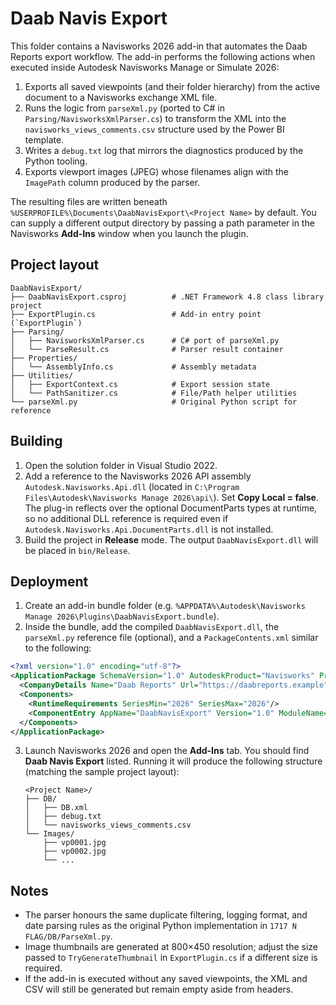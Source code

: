 # Daab Navis Export

This folder contains a Navisworks 2026 add-in that automates the Daab Reports export workflow. The add-in performs the following actions when executed inside Autodesk Navisworks Manage or Simulate 2026:

1. Exports all saved viewpoints (and their folder hierarchy) from the active document to a Navisworks exchange XML file.
2. Runs the logic from `parseXml.py` (ported to C# in `Parsing/NavisworksXmlParser.cs`) to transform the XML into the `navisworks_views_comments.csv` structure used by the Power BI template.
3. Writes a `debug.txt` log that mirrors the diagnostics produced by the Python tooling.
4. Exports viewport images (JPEG) whose filenames align with the `ImagePath` column produced by the parser.

The resulting files are written beneath `%USERPROFILE%\Documents\DaabNavisExport\<Project Name>` by default. You can supply a different output directory by passing a path parameter in the Navisworks **Add-Ins** window when you launch the plugin.

## Project layout

```
DaabNavisExport/
├── DaabNavisExport.csproj          # .NET Framework 4.8 class library project
├── ExportPlugin.cs                 # Add-in entry point (`ExportPlugin`)
├── Parsing/
│   ├── NavisworksXmlParser.cs      # C# port of parseXml.py
│   └── ParseResult.cs              # Parser result container
├── Properties/
│   └── AssemblyInfo.cs             # Assembly metadata
├── Utilities/
│   ├── ExportContext.cs            # Export session state
│   └── PathSanitizer.cs            # File/Path helper utilities
└── parseXml.py                     # Original Python script for reference
```

## Building

1. Open the solution folder in Visual Studio 2022.
2. Add a reference to the Navisworks 2026 API assembly `Autodesk.Navisworks.Api.dll` (located in `C:\Program Files\Autodesk\Navisworks Manage 2026\api\`). Set **Copy Local = false**. The plug-in reflects over the optional DocumentParts types at runtime, so no additional DLL reference is required even if `Autodesk.Navisworks.Api.DocumentParts.dll` is not installed.
3. Build the project in **Release** mode. The output `DaabNavisExport.dll` will be placed in `bin/Release`.

## Deployment

1. Create an add-in bundle folder (e.g. `%APPDATA%\Autodesk\Navisworks Manage 2026\Plugins\DaabNavisExport.bundle`).
2. Inside the bundle, add the compiled `DaabNavisExport.dll`, the `parseXml.py` reference file (optional), and a `PackageContents.xml` similar to the following:

```xml
<?xml version="1.0" encoding="utf-8"?>
<ApplicationPackage SchemaVersion="1.0" AutodeskProduct="Navisworks" ProductType="Application" Name="Daab Navis Export" Description="Exports viewpoints, comments, and images to Daab Reports format." AppVersion="1.0" ProductCode="{E324E173-2803-489B-B727-34A96E616D67}" UpgradeCode="{31D68667-ED13-4805-B5D7-3E06D814AF03}">
  <CompanyDetails Name="Daab Reports" Url="https://daabreports.example"/>
  <Components>
    <RuntimeRequirements SeriesMin="2026" SeriesMax="2026"/>
    <ComponentEntry AppName="DaabNavisExport" Version="1.0" ModuleName="DaabNavisExport.dll" AppType="Application" LoadOnStartUp="True"/>
  </Components>
</ApplicationPackage>
```

3. Launch Navisworks 2026 and open the **Add-Ins** tab. You should find **Daab Navis Export** listed. Running it will produce the following structure (matching the sample project layout):

   ```
   <Project Name>/
   ├── DB/
   │   ├── DB.xml
   │   ├── debug.txt
   │   └── navisworks_views_comments.csv
   └── Images/
       ├── vp0001.jpg
       ├── vp0002.jpg
       └── ...
   ```

## Notes

- The parser honours the same duplicate filtering, logging format, and date parsing rules as the original Python implementation in `1717 N FLAG/DB/ParseXml.py`.
- Image thumbnails are generated at 800×450 resolution; adjust the size passed to `TryGenerateThumbnail` in `ExportPlugin.cs` if a different size is required.
- If the add-in is executed without any saved viewpoints, the XML and CSV will still be generated but remain empty aside from headers.
